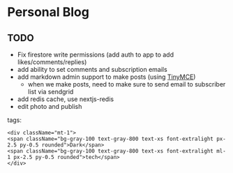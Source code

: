 # Personal Blog

## TODO

- Fix firestore write permissions (add auth to app to add likes/comments/replies)
- add ability to set comments and subscription emails
- add markdown admin support to make posts (using [TinyMCE](https://www.tiny.cloud/docs/tinymce/6/basic-setup/))
    - when we make posts, need to make sure to send email to subscriber list via sendgrid
- add redis cache, use nextjs-redis
- edit photo and publish

tags:
```
<div className="mt-1">
<span className="bg-gray-100 text-gray-800 text-xs font-extralight px-2.5 py-0.5 rounded">Dark</span>
<span className="bg-gray-100 text-gray-800 text-xs font-extralight ml-1 px-2.5 py-0.5 rounded">tech</span>
</div>
```